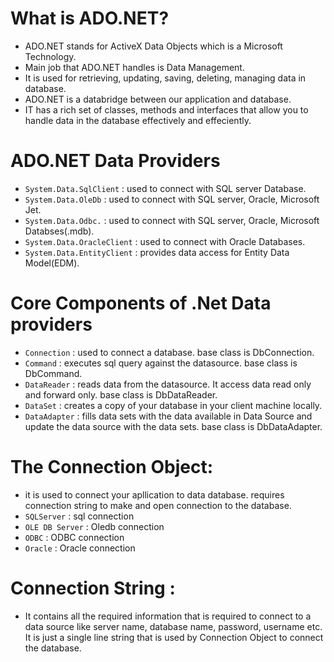 # What is ADO.NET?
- ADO.NET stands for ActiveX Data Objects which is a Microsoft Technology.
- Main job that ADO.NET handles is Data Management.
- It is used for retrieving, updating, saving, deleting, managing data in database.
- ADO.NET is a databridge between our application and database.
- IT has a rich set of classes, methods and interfaces that allow you to handle data in the database effectively and effeciently.

# ADO.NET Data Providers
- `System.Data.SqlClient` : used to connect with SQL server Database.  
- `System.Data.OleDb` : used to connect with SQL server, Oracle, Microsoft Jet.
- `System.Data.Odbc.` : used to connect with SQL server, Oracle, Microsoft Databses(.mdb).
- `System.Data.OracleClient` :  used to connect with Oracle Databases.
- `System.Data.EntityClient` : provides data access for Entity Data Model(EDM).

# Core Components of .Net Data providers
- `Connection` : used to connect a database. base class is DbConnection.
- `Command` : executes sql query against the datasource. base class is DbCommand.
- `DataReader` : reads data from the datasource. It access data read only and forward only. base class is DbDataReader.
- `DataSet` : creates a copy of your database in your client machine locally.
- `DataAdapter` : fills data sets with the data available in Data Source and update the data source with the data sets. base class is DbDataAdapter.

# The Connection Object:
- it is used to connect your apllication to data database. requires connection string to make and open connection to the database.
- `SQLServer` : sql connection
- `OLE DB Server` : Oledb connection
- `ODBC` : ODBC connection
- `Oracle` : Oracle connection

# Connection String :
- It contains all the required information that is required to connect to a data source like server name, database name, password, username etc. It is just a single line string that is used by Connection Object to connect the database.


